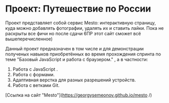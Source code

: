 # Проект: Путешествие по России

Проект представляет собой сервис Mesto: интерактивную страницу, куда можно добавлять фотографии, удалять их и ставить лайки. Пока не раскрыты все фичи но после сдачи 6ПР этот сайт сможет всё вышеперечисленное)

Данный проект предназначен в том числе и для демонстрации полученых навыков приобретённых во время прохождения спринта по теме "Базовый JavaScript и работа с браузером." , а в частности:
1. Работа с JavaScript .
2. Работа с формами.
3. Адаптивная верстка для разных разрешений устройств.
4. Работа с ветками Git.

[Ссылка на сайт "Mesto"](https://georgysemeonov.github.io/mesto /)
